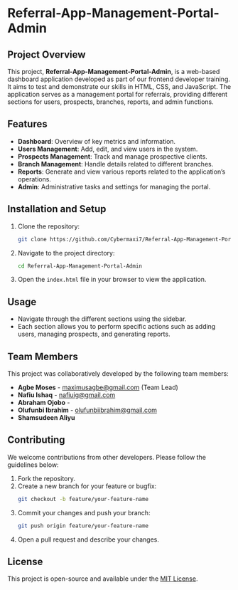 # Referral-App-Management-Portal-Admin

## Project Overview

This project, **Referral-App-Management-Portal-Admin**, is a web-based dashboard application developed as part of our frontend developer training. It aims to test and demonstrate our skills in HTML, CSS, and JavaScript. The application serves as a management portal for referrals, providing different sections for users, prospects, branches, reports, and admin functions.

## Features

-   **Dashboard**: Overview of key metrics and information.
-   **Users Management**: Add, edit, and view users in the system.
-   **Prospects Management**: Track and manage prospective clients.
-   **Branch Management**: Handle details related to different branches.
-   **Reports**: Generate and view various reports related to the application’s operations.
-   **Admin**: Administrative tasks and settings for managing the portal.

## Installation and Setup

1. Clone the repository:
    ```bash
    git clone https://github.com/Cybermaxi7/Referral-App-Management-Portal-Admin.git
    ```
2. Navigate to the project directory:
    ```bash
    cd Referral-App-Management-Portal-Admin
    ```
3. Open the `index.html` file in your browser to view the application.

## Usage

-   Navigate through the different sections using the sidebar.
-   Each section allows you to perform specific actions such as adding users, managing prospects, and generating reports.

## Team Members

This project was collaboratively developed by the following team members:

-   **Agbe Moses** - maximusagbe@gmail.com (Team Lead)
-   **Nafiu Ishaq** - nafiuig@gmail.com
-   **Abraham Ojobo** -
-   **Olufunbi Ibrahim** - olufunbiibrahim@gmail.com
-   **Shamsudeen Aliyu**

## Contributing

We welcome contributions from other developers. Please follow the guidelines below:

1. Fork the repository.
2. Create a new branch for your feature or bugfix:
    ```bash
    git checkout -b feature/your-feature-name
    ```
3. Commit your changes and push your branch:
    ```bash
    git push origin feature/your-feature-name
    ```
4. Open a pull request and describe your changes.

## License

This project is open-source and available under the [MIT License](LICENSE).
